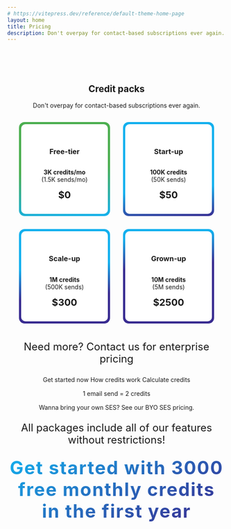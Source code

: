 ```yaml
---
# https://vitepress.dev/reference/default-theme-home-page
layout: home
title: Pricing
description: Don't overpay for contact-based subscriptions ever again. Only pay for the emails you send!
---
```


<script setup>
  import { useData } from 'vitepress'
  import PricingCalculator from './components/PricingCalculator.vue'
  const { isDark } = useData()
</script>

<style>
a {
  text-decoration: none !important;
}

.card-container {
  display: flex;
  flex-wrap: wrap;
  justify-content: center;
  gap: 30px;
  padding-top: 30px;
}

.pricing-card {
  padding: 5px;
  border-radius: 13px;

  width: 200px;
  min-width: 200px;
}

.pricing-card .pricing-card-inner {
  padding: 30px;
  border-radius: 10px;
  background: white;
}

html.dark .pricing-card .pricing-card-inner {
  background-color: rgb(27, 27, 31);
}

.pricing-card.free-tier {
  background: linear-gradient(-5deg, #13B0EE 0%, #4CAF50 50%);
}

.pricing-card.start-up {
  background: linear-gradient(-5deg, #392C91 0%, #13B0EE 30%);
}

.pricing-card.scale-up {
  background: linear-gradient(-5deg, #392C91 30%, #13B0EE 60%);
}

.pricing-card.grown-up {
  background: linear-gradient(-5deg, #392C91 60%, #13B0EE 90%);
}

.vp-doc .pricing-card h3 {
  margin: 0;
  border-top: 0;
  padding-top: 0;
  font-size: 28px;
  line-height: 28px;
  white-space: nowrap;
}

.pricing-card .pricing-card-credits {
  padding-top: 13px;
  font-weight: 700;
}

.pricing-card .pricing-card-sends {
  padding-bottom: 13px;
}

.pricing-card .pricing-card-price {
  font-size: 22px;
  line-height: 28px;
  font-weight: 700;
}

.pricing-card a {
  color: unset !important;
}

#pricing-page-credit-packs {
  text-align: center;
  padding-top: 50px;
}


#pricing-page-credit-packs p {
  font-size: 24px;
  line-height: 28px;
  margin: 25px 0;
}

.vp-doc .VPButton.medium {
      border-radius: 50px;
      padding: 15px 30px;
      line-height: 22px;
      font-size: 22px;
  }
.vp-doc .actions {
    display: flex;
    width: 100% !important;
    max-width: unset !important;
    justify-content: center !important;
  }

  .vp-doc .action {
    padding: 6px;
  }

.VPButton {
    display: inline-block;
    border: 1px solid transparent;
    text-align: center;
    font-weight: 600;
    white-space: nowrap;
    transition: color 0.25s, border-color 0.25s, background-color 0.25s !important;
    text-decoration: none !important;
  }

  .VPButton.brand {
      border-color: var(--vp-button-brand-border);
      color: var(--vp-button-brand-text);
      background-color: var(--vp-button-brand-bg);
  }

  .VPButton.brand:hover {
    color: var(--vp-button-brand-text);
    background-color: var(--vp-button-brand-hover-bg);
  }

  .VPButton.alt {
    border-color: var(--vp-button-alt-border);
    color: var(--vp-button-alt-text);
    background-color: var(--vp-button-alt-bg);
  }

  .VPButton.alt:hover {
    border-color: var(--vp-button-alt-border);
    color: var(--vp-button-alt-text);
    background-color: var(--vp-button-alt-hover-bg);
  }

  #get-started-with-free-credits {
     background: -webkit-linear-gradient(
      120deg,
      #392C91 5%,
      #13B0EE
    );
    background-clip: text;
    color: transparent;

    font-size: 42px;
    line-height: 50px;
    letter-spacing: 2px;
    font-weight: 700;

    margin: 25px auto;

    width: 100%;
    max-width: 800px
  }

  html.dark #get-started-with-free-credits {
    background: -webkit-linear-gradient(
      120deg,
      #8a7ed8 5%,
      #13B0EE
    );
    background-clip: text;
  }

  .credit-explanation {
    display: flex;
    justify-content: center;
    align-content: center;
    gap: 50px;
    padding: 15px;
  }

  .credit-explanation div {
    display: flex;
    flex-direction: column;
    align-content: center;
    justify-content: center;
  }

  @media (max-width: 599px) {
    .vp-doc .actions {
      flex-direction: column;
    }
  }
</style>

<section id="pricing-page-credit-packs">
  <h1 class="text-center">Credit packs</h1>
  <div class="d-flex justify-center">
    <div class="text-center mt-4" :style="`width: ${lgAndUp || md ? '60%' : '100%'}`">
      Don't overpay for contact-based subscriptions ever again.
    </div>
  </div>
  <div class="card-container">
    <div class="pricing-card free-tier">
      <div class="pricing-card-inner">
        <h3>Free-tier</h3>
        <div class="pricing-card-credits">3K credits/mo</div>
        <div class="pricing-card-sends">(1.5K sends/mo)</div>
        <div class="pricing-card-price">$0</div>
      </div>
    </div>
    <div class="pricing-card start-up">
      <div class="pricing-card-inner">
        <h3>Start-up</h3>
        <div class="pricing-card-credits">100K credits</div>
        <div class="pricing-card-sends">(50K sends)</div>
        <div class="pricing-card-price">$50</div>
      </div>
    </div>
    <div class="pricing-card scale-up">
      <div class="pricing-card-inner">
        <h3>Scale-up</h3>
        <div class="pricing-card-credits">1M credits</div>
        <div class="pricing-card-sends">(500K sends)</div>
        <div class="pricing-card-price">$300</div>
      </div>
    </div>
    <div class="pricing-card grown-up">
      <div class="pricing-card-inner">
        <h3>Grown-up</h3>
        <div class="pricing-card-credits">10M credits</div>
        <div class="pricing-card-sends">(5M sends)</div>
        <div class="pricing-card-price">$2500</div>
      </div>
    </div>
  </div>
  <div style="margin-top: 40px;">
    <p>Need more? <a href="mailto:hello@bluefox.email">Contact us for enterprise pricing</a></p>
  </div>

  <div class="my-4">
    <v-btn
      rounded
      size="large"
      color="primary"
      variant="flat"
      class="no-uppercase mb-2 mb-sm-0 mr-sm-3"
      href="https://app.bluefox.email/accounts/create-account"
      target="_blank"
    >
      Get started now
    </v-btn>
    <v-btn
      rounded
      size="large"
      color="buttonBackground"
      variant="flat"
      class="no-uppercase"
      :theme="isDark? 'dark' : 'light'"
      href="/docs/credits"
    >
      How credits work
    </v-btn>
    <v-btn
      rounded
      size="large"
      color="buttonBackground"
      variant="flat"
      class="no-uppercase ml-4"
      :theme="isDark? 'dark' : 'light'"
      href="#calculator"
    >
      Calculate credits
    </v-btn>

  <div class="credit-explanation">
    <div class="with-branding">
      <div>1 email send = 2 credits</div>
    </div>
  </div>

  <div>Wanna bring your own SES? <a href="/byo-amazon-ses-pricing">See our BYO SES pricing.</a></div>
  <p>All packages include all of our features without restrictions!</p>
  <div id="get-started-with-free-credits">Get started with 3000 free monthly credits in the first year</div>
  <div id='calculator'>
  <PricingCalculator />
  </div>
  </div>
</section>

